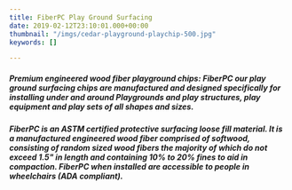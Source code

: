 ```yaml
---
title: FiberPC Play Ground Surfacing
date: 2019-02-12T23:10:01.000+00:00
thumbnail: "/imgs/cedar-playground-playchip-500.jpg"
keywords: []

---
```

##### Premium engineered wood fiber playground chips: FiberPC our play ground surfacing chips are manufactured and designed specifically for installing under and around Playgrounds and play structures, play equipment and play sets of all shapes and sizes.

##### FiberPC is an ASTM certified protective surfacing loose fill material. It is a manufactured engineered wood fiber comprised of softwood, consisting of random sized wood fibers the majority of which do not exceed 1.5" in length and containing 10% to 20% fines to aid in compaction. FiberPC when installed are accessible to people in wheelchairs (ADA compliant).